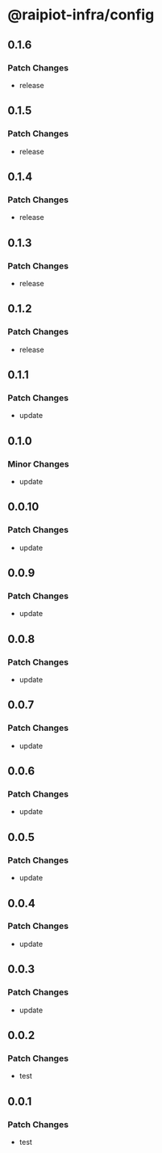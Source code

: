 # @raipiot-infra/config

## 0.1.6

### Patch Changes

- release

## 0.1.5

### Patch Changes

- release

## 0.1.4

### Patch Changes

- release

## 0.1.3

### Patch Changes

- release

## 0.1.2

### Patch Changes

- release

## 0.1.1

### Patch Changes

- update

## 0.1.0

### Minor Changes

- update

## 0.0.10

### Patch Changes

- update

## 0.0.9

### Patch Changes

- update

## 0.0.8

### Patch Changes

- update

## 0.0.7

### Patch Changes

- update

## 0.0.6

### Patch Changes

- update

## 0.0.5

### Patch Changes

- update

## 0.0.4

### Patch Changes

- update

## 0.0.3

### Patch Changes

- update

## 0.0.2

### Patch Changes

- test

## 0.0.1

### Patch Changes

- test
